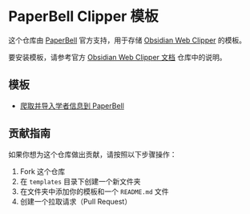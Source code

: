 # PaperBell Clipper 模板

这个仓库由 [PaperBell](https://github.com/SongshGeo/Obsidian-PaperBell) 官方支持，用于存储 [Obsidian Web Clipper](https://github.com/obsidianmd/obsidian-clipper) 的模板。

要安装模板，请参考官方 [Obsidian Web Clipper 文档](https://help.obsidian.md/web-clipper/templates) 仓库中的说明。

## 模板

- [爬取并导入学者信息到 PaperBell](scholar/README.md)

## 贡献指南

如果你想为这个仓库做出贡献，请按照以下步骤操作：

1. Fork 这个仓库
2. 在 `templates` 目录下创建一个新文件夹
3. 在文件夹中添加你的模板和一个 `README.md` 文件
4. 创建一个拉取请求（Pull Request）
